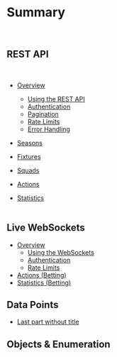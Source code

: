 # Summary​
​
## REST API
​
* [Overview](Betting/Tables.md)    
    * [Using the REST API](<Betting/API Links.md>)
    * [Authentication](Betting/page01.md)
    * [Pagination](Betting/page01.md)
    * [Rate Limits](Betting/page01.md)
    * [Error Handling](Betting/page01.md)
​
* [Seasons](page2/README.md)
  
* [Fixtures](page2/page2-1.md)
  
* [Squads](Betting/page01.md)  
* [Actions](Betting/page01.md)
  
* [Statistics](Betting/page01.md)   
​
## Live WebSockets

* [Overview](Betting/Tables.md)    
    * [Using the WebSockets](<Betting/API Links.md>)
    * [Authentication](Betting/page01.md)
    * [Rate Limits](Betting/page01.md)
​
* [Actions (Betting)](<Betting/API Links.md>)
* [Statistics (Betting)](<Betting/API Links.md>)

## Data Points

* [Last part without title](part3/title.md)

## Objects & Enumeration
